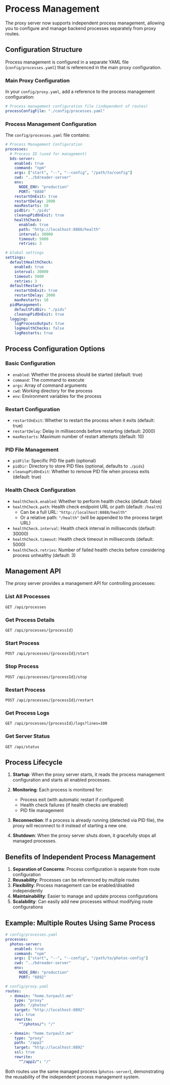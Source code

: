 # Process Management

The proxy server now supports independent process management, allowing you to configure and manage backend processes separately from proxy routes.

## Configuration Structure

Process management is configured in a separate YAML file (`config/processes.yaml`) that is referenced in the main proxy configuration.

### Main Proxy Configuration

In your `config/proxy.yaml`, add a reference to the process management configuration:

```yaml
# Process management configuration file (independent of routes)
processConfigFile: "./config/processes.yaml"
```

### Process Management Configuration

The `config/processes.yaml` file contains:

```yaml
# Process Management Configuration
processes:
  # Process ID (used for management)
  bds-server:
    enabled: true
    command: "npm"
    args: ["start", "--", "--config", "/path/to/config"]
    cwd: "../bdreader-server"
    env:
      NODE_ENV: "production"
      PORT: "8888"
    restartOnExit: true
    restartDelay: 2000
    maxRestarts: 10
    pidDir: "./pids"
    cleanupPidOnExit: true
    healthCheck:
      enabled: true
      path: "http://localhost:8888/health"
      interval: 30000
      timeout: 5000
      retries: 3

# Global settings
settings:
  defaultHealthCheck:
    enabled: true
    interval: 30000
    timeout: 5000
    retries: 3
  defaultRestart:
    restartOnExit: true
    restartDelay: 2000
    maxRestarts: 10
  pidManagement:
    defaultPidDir: "./pids"
    cleanupPidOnExit: true
  logging:
    logProcessOutput: true
    logHealthChecks: false
    logRestarts: true
```

## Process Configuration Options

### Basic Configuration
- `enabled`: Whether the process should be started (default: true)
- `command`: The command to execute
- `args`: Array of command arguments
- `cwd`: Working directory for the process
- `env`: Environment variables for the process

### Restart Configuration
- `restartOnExit`: Whether to restart the process when it exits (default: true)
- `restartDelay`: Delay in milliseconds before restarting (default: 2000)
- `maxRestarts`: Maximum number of restart attempts (default: 10)

### PID File Management
- `pidFile`: Specific PID file path (optional)
- `pidDir`: Directory to store PID files (optional, defaults to `./pids`)
- `cleanupPidOnExit`: Whether to remove PID file when process exits (default: true)

### Health Check Configuration
- `healthCheck.enabled`: Whether to perform health checks (default: false)
- `healthCheck.path`: Health check endpoint URL or path (default: `/health`)
  - Can be a full URL: `"http://localhost:8888/health"`
  - Or a relative path: `"/health"` (will be appended to the process target URL)
- `healthCheck.interval`: Health check interval in milliseconds (default: 30000)
- `healthCheck.timeout`: Health check timeout in milliseconds (default: 5000)
- `healthCheck.retries`: Number of failed health checks before considering process unhealthy (default: 3)

## Management API

The proxy server provides a management API for controlling processes:

### List All Processes
```http
GET /api/processes
```

### Get Process Details
```http
GET /api/processes/{processId}
```

### Start Process
```http
POST /api/processes/{processId}/start
```

### Stop Process
```http
POST /api/processes/{processId}/stop
```

### Restart Process
```http
POST /api/processes/{processId}/restart
```

### Get Process Logs
```http
GET /api/processes/{processId}/logs?lines=100
```

### Get Server Status
```http
GET /api/status
```

## Process Lifecycle

1. **Startup**: When the proxy server starts, it reads the process management configuration and starts all enabled processes.

2. **Monitoring**: Each process is monitored for:
   - Process exit (with automatic restart if configured)
   - Health check failures (if health checks are enabled)
   - PID file management

3. **Reconnection**: If a process is already running (detected via PID file), the proxy will reconnect to it instead of starting a new one.

4. **Shutdown**: When the proxy server shuts down, it gracefully stops all managed processes.

## Benefits of Independent Process Management

1. **Separation of Concerns**: Process configuration is separate from route configuration
2. **Reusability**: Processes can be referenced by multiple routes
3. **Flexibility**: Process management can be enabled/disabled independently
4. **Maintainability**: Easier to manage and update process configurations
5. **Scalability**: Can easily add new processes without modifying route configurations

## Example: Multiple Routes Using Same Process

```yaml
# config/processes.yaml
processes:
  photos-server:
    enabled: true
    command: "npm"
    args: ["start", "--", "--config", "/path/to/photos-config"]
    cwd: "../bdreader-server"
    env:
      NODE_ENV: "production"
      PORT: "8892"

# config/proxy.yaml
routes:
  - domain: "home.turpault.me"
    type: "proxy"
    path: "/photos"
    target: "http://localhost:8892"
    ssl: true
    rewrite:
      "^/photos/": "/"

  - domain: "home.turpault.me"
    type: "proxy"
    path: "/app2"
    target: "http://localhost:8892"
    ssl: true
    rewrite:
      "^/app2/": "/"
```

Both routes use the same managed process (`photos-server`), demonstrating the reusability of the independent process management system. 